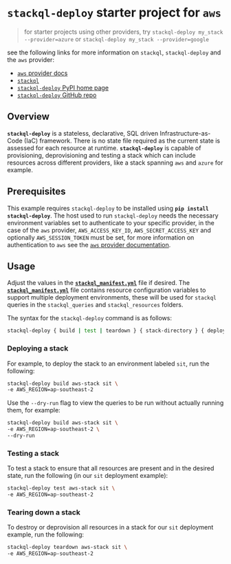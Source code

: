# `stackql-deploy` starter project for `aws`

> for starter projects using other providers, try `stackql-deploy my_stack --provider=azure` or `stackql-deploy my_stack --provider=google`

see the following links for more information on `stackql`, `stackql-deploy` and the `aws` provider:

- [`aws` provider docs](https://stackql.io/registry/aws)
- [`stackql`](https://github.com/stackql/stackql)
- [`stackql-deploy` PyPI home page](https://pypi.org/project/stackql-deploy/)
- [`stackql-deploy` GitHub repo](https://github.com/stackql/stackql-deploy)

## Overview

__`stackql-deploy`__ is a stateless, declarative, SQL driven Infrastructure-as-Code (IaC) framework.  There is no state file required as the current state is assessed for each resource at runtime.  __`stackql-deploy`__ is capable of provisioning, deprovisioning and testing a stack which can include resources across different providers, like a stack spanning `aws` and `azure` for example.  

## Prerequisites

This example requires `stackql-deploy` to be installed using __`pip install stackql-deploy`__.  The host used to run `stackql-deploy` needs the necessary environment variables set to authenticate to your specific provider, in the case of the `aws` provider, `AWS_ACCESS_KEY_ID`, `AWS_SECRET_ACCESS_KEY` and optionally `AWS_SESSION_TOKEN` must be set, for more information on authentication to `aws` see the [`aws` provider documentation](https://aws.stackql.io/providers/aws).

## Usage

Adjust the values in the [__`stackql_manifest.yml`__](stackql_manifest.yml) file if desired.  The [__`stackql_manifest.yml`__](stackql_manifest.yml) file contains resource configuration variables to support multiple deployment environments, these will be used for `stackql` queries in the `stackql_queries` and `stackql_resources` folders.  

The syntax for the `stackql-deploy` command is as follows:

```bash
stackql-deploy { build | test | teardown } { stack-directory } { deployment environment} [ optional flags ]
``` 

### Deploying a stack

For example, to deploy the stack to an environment labeled `sit`, run the following:

```bash
stackql-deploy build aws-stack sit \
-e AWS_REGION=ap-southeast-2
```

Use the `--dry-run` flag to view the queries to be run without actually running them, for example:

```bash
stackql-deploy build aws-stack sit \
-e AWS_REGION=ap-southeast-2 \
--dry-run
```

### Testing a stack

To test a stack to ensure that all resources are present and in the desired state, run the following (in our `sit` deployment example):

```bash
stackql-deploy test aws-stack sit \
-e AWS_REGION=ap-southeast-2
```

### Tearing down a stack

To destroy or deprovision all resources in a stack for our `sit` deployment example, run the following:

```bash
stackql-deploy teardown aws-stack sit \
-e AWS_REGION=ap-southeast-2
```